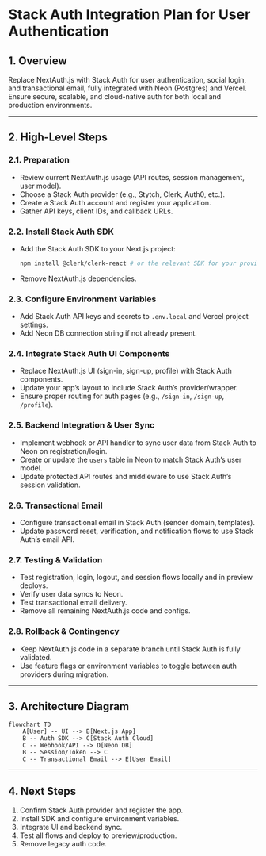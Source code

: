 # Stack Auth Integration Plan for User Authentication

## 1. Overview

Replace NextAuth.js with Stack Auth for user authentication, social login, and transactional email, fully integrated with Neon (Postgres) and Vercel. Ensure secure, scalable, and cloud-native auth for both local and production environments.

---

## 2. High-Level Steps

### 2.1. Preparation
- Review current NextAuth.js usage (API routes, session management, user model).
- Choose a Stack Auth provider (e.g., Stytch, Clerk, Auth0, etc.).
- Create a Stack Auth account and register your application.
- Gather API keys, client IDs, and callback URLs.

### 2.2. Install Stack Auth SDK
- Add the Stack Auth SDK to your Next.js project:
  ```bash
  npm install @clerk/clerk-react # or the relevant SDK for your provider
  ```
- Remove NextAuth.js dependencies.

### 2.3. Configure Environment Variables
- Add Stack Auth API keys and secrets to `.env.local` and Vercel project settings.
- Add Neon DB connection string if not already present.

### 2.4. Integrate Stack Auth UI Components
- Replace NextAuth.js UI (sign-in, sign-up, profile) with Stack Auth components.
- Update your app’s layout to include Stack Auth’s provider/wrapper.
- Ensure proper routing for auth pages (e.g., `/sign-in`, `/sign-up`, `/profile`).

### 2.5. Backend Integration & User Sync
- Implement webhook or API handler to sync user data from Stack Auth to Neon on registration/login.
- Create or update the `users` table in Neon to match Stack Auth’s user model.
- Update protected API routes and middleware to use Stack Auth’s session validation.

### 2.6. Transactional Email
- Configure transactional email in Stack Auth (sender domain, templates).
- Update password reset, verification, and notification flows to use Stack Auth’s email API.

### 2.7. Testing & Validation
- Test registration, login, logout, and session flows locally and in preview deploys.
- Verify user data syncs to Neon.
- Test transactional email delivery.
- Remove all remaining NextAuth.js code and configs.

### 2.8. Rollback & Contingency
- Keep NextAuth.js code in a separate branch until Stack Auth is fully validated.
- Use feature flags or environment variables to toggle between auth providers during migration.

---

## 3. Architecture Diagram

```mermaid
flowchart TD
    A[User] -- UI --> B[Next.js App]
    B -- Auth SDK --> C[Stack Auth Cloud]
    C -- Webhook/API --> D[Neon DB]
    B -- Session/Token --> C
    C -- Transactional Email --> E[User Email]
```

---

## 4. Next Steps

1. Confirm Stack Auth provider and register the app.
2. Install SDK and configure environment variables.
3. Integrate UI and backend sync.
4. Test all flows and deploy to preview/production.
5. Remove legacy auth code.